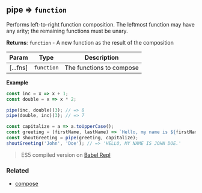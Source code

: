 ## pipe => <code>function</code>

Performs left-to-right function composition.
The leftmost function may have any arity; the remaining functions must be unary.

**Returns**: <code>function</code> - A new function as the result of the composition

| Param | Type | Description |
| --- | --- | --- |
| [...fns] | <code>function</code> | The functions to compose |

**Example**
```js
const inc = x => x + 1;
const double = x => x * 2;

pipe(inc, double)(3); // => 8
pipe(double, inc)(3); // => 7

const capitalize = a => a.toUpperCase();
const greeting = (firstName, lastName) => `Hello, my name is ${firstName} ${lastName}.`;
const shoutGreeting = pipe(greeting, capitalize);
shoutGreeting('John', 'Doe'); // => 'HELLO, MY NAME IS JOHN DOE.'
```

> ES5 compiled version on [Babel Repl](https://babeljs.io/repl#?babili=false&browsers=&build=&builtIns=false&spec=false&loose=false&code_lz=MYewdgzgLgBADgSzgUxgXhgCgHS4GaQCU6AfDAN4BQMMCeWBE2ANsmAOZQAW6aGADMSo0aAJ2RQArqLAwCpOWADc1GAF9Kqug0gs2nHnwwBGIarETpsxgG1-AXRU0Nq8VJmKm4gCaTgyACUEdi4oTEwAQwAaGAAjYjQyHFwI0XYIBLIIzFjk7FT0wiKVNSUgA&debug=false&forceAllTransforms=false&shippedProposals=false&circleciRepo=&evaluate=false&fileSize=false&timeTravel=false&sourceType=module&lineWrap=false&presets=env&prettier=false&targets=&version=7.7.1&externalPlugins=)

### Related

- [compose](https://github.com/georapbox/js-fp-utils/tree/master/compose)
